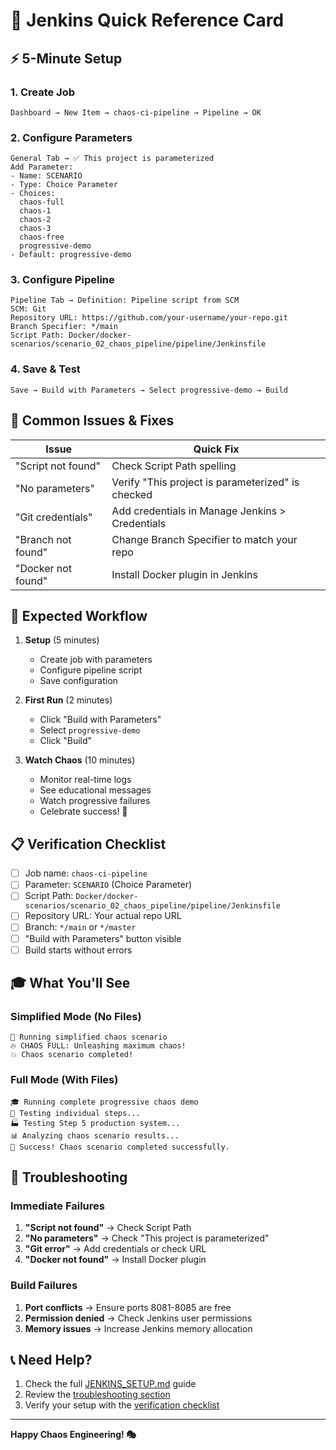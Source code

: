 # 🚀 Jenkins Quick Reference Card

## ⚡ 5-Minute Setup

### 1. Create Job
```
Dashboard → New Item → chaos-ci-pipeline → Pipeline → OK
```

### 2. Configure Parameters
```
General Tab → ✅ This project is parameterized
Add Parameter:
- Name: SCENARIO
- Type: Choice Parameter
- Choices:
  chaos-full
  chaos-1
  chaos-2
  chaos-3
  chaos-free
  progressive-demo
- Default: progressive-demo
```

### 3. Configure Pipeline
```
Pipeline Tab → Definition: Pipeline script from SCM
SCM: Git
Repository URL: https://github.com/your-username/your-repo.git
Branch Specifier: */main
Script Path: Docker/docker-scenarios/scenario_02_chaos_pipeline/pipeline/Jenkinsfile
```

### 4. Save & Test
```
Save → Build with Parameters → Select progressive-demo → Build
```

## 🔧 Common Issues & Fixes

| Issue | Quick Fix |
|-------|-----------|
| "Script not found" | Check Script Path spelling |
| "No parameters" | Verify "This project is parameterized" is checked |
| "Git credentials" | Add credentials in Manage Jenkins > Credentials |
| "Branch not found" | Change Branch Specifier to match your repo |
| "Docker not found" | Install Docker plugin in Jenkins |

## 🎯 Expected Workflow

1. **Setup** (5 minutes)
   - Create job with parameters
   - Configure pipeline script
   - Save configuration

2. **First Run** (2 minutes)
   - Click "Build with Parameters"
   - Select `progressive-demo`
   - Click "Build"

3. **Watch Chaos** (10 minutes)
   - Monitor real-time logs
   - See educational messages
   - Watch progressive failures
   - Celebrate success! 🎉

## 📋 Verification Checklist

- [ ] Job name: `chaos-ci-pipeline`
- [ ] Parameter: `SCENARIO` (Choice Parameter)
- [ ] Script Path: `Docker/docker-scenarios/scenario_02_chaos_pipeline/pipeline/Jenkinsfile`
- [ ] Repository URL: Your actual repo URL
- [ ] Branch: `*/main` or `*/master`
- [ ] "Build with Parameters" button visible
- [ ] Build starts without errors

## 🎓 What You'll See

### Simplified Mode (No Files)
```
🔄 Running simplified chaos scenario
🔥 CHAOS FULL: Unleashing maximum chaos!
💥 Chaos scenario completed!
```

### Full Mode (With Files)
```
🎓 Running complete progressive chaos demo
🧪 Testing individual steps...
🏭 Testing Step 5 production system...
📊 Analyzing chaos scenario results...
🎉 Success! Chaos scenario completed successfully.
```

## 🚨 Troubleshooting

### Immediate Failures
1. **"Script not found"** → Check Script Path
2. **"No parameters"** → Check "This project is parameterized"
3. **"Git error"** → Add credentials or check URL
4. **"Docker not found"** → Install Docker plugin

### Build Failures
1. **Port conflicts** → Ensure ports 8081-8085 are free
2. **Permission denied** → Check Jenkins user permissions
3. **Memory issues** → Increase Jenkins memory allocation

## 📞 Need Help?

1. Check the full [JENKINS_SETUP.md](JENKINS_SETUP.md) guide
2. Review the [troubleshooting section](JENKINS_SETUP.md#troubleshooting)
3. Verify your setup with the [verification checklist](JENKINS_SETUP.md#verification-checklist)

---

**Happy Chaos Engineering! 🎭** 